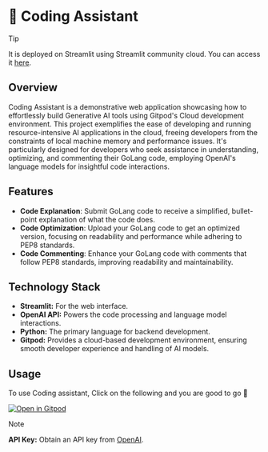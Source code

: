 # 🤖 Coding Assistant

> [!TIP]
> It is deployed on Streamlit using Streamlit community cloud. You can access it [here](https://demo-cde-and-generative-ai.streamlit.app/).

## Overview

Coding Assistant is a demonstrative web application showcasing how to effortlessly build Generative AI tools using Gitpod's Cloud development environment. This project exemplifies the ease of developing and running resource-intensive AI applications in the cloud, freeing developers from the constraints of local machine memory and performance issues. It's particularly designed for developers who seek assistance in understanding, optimizing, and commenting their GoLang code, employing OpenAI's language models for insightful code interactions.

## Features

- **Code Explanation**: Submit GoLang code to receive a simplified, bullet-point explanation of what the code does.
- **Code Optimization**: Upload your GoLang code to get an optimized version, focusing on readability and performance while adhering to PEP8 standards.
- **Code Commenting**: Enhance your GoLang code with comments that follow PEP8 standards, improving readability and maintainability.

## Technology Stack

- **Streamlit:** For the web interface.
- **OpenAI API:** Powers the code processing and language model interactions.
- **Python:** The primary language for backend development.
- **Gitpod:** Provides a cloud-based development environment, ensuring smooth developer experience and handling of AI models.

## Usage

To use Coding assistant, Click on the following and you are good to go 🚀

[![Open in Gitpod](https://www.gitpod.io/svg/open-in-gitpod.svg)](https://gitpod.io/#https://github.com/Siddhant-K-code/CDE-and-Generative-AI)

> [!NOTE]
> **API Key:** Obtain an API key from [OpenAI](https://platform.openai.com/account/api-keys).

